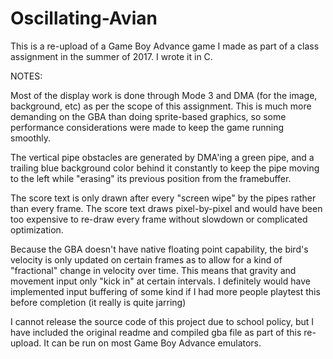 # Oscillating-Avian

This is a re-upload of a Game Boy Advance game I made as part of a class assignment in the summer of 2017. I wrote it in C.


NOTES:

Most of the display work is done through Mode 3 and DMA (for the image, background, etc) as per the scope of this assignment. This is much more demanding on the GBA than doing sprite-based graphics, so some performance considerations were made to keep the game running smoothly.


The vertical pipe obstacles are generated by DMA'ing a green pipe, and a trailing blue background color behind it constantly to keep the pipe moving to the left while "erasing" its previous position from the framebuffer.


The score text is only drawn after every "screen wipe" by the pipes rather than every frame. The score text draws pixel-by-pixel and would have been too expensive to re-draw every frame without slowdown or complicated optimization.


Because the GBA doesn't have native floating point capability, the bird's velocity is only updated on certain frames as to allow for a kind of "fractional" change in velocity over time. This means that gravity and movement input only "kick in" at certain intervals. I definitely would have implemented input buffering of some kind if I had more people playtest this before completion (it really is quite jarring)


I cannot release the source code of this project due to school policy, but I have included the original readme and compiled gba file as part of this re-upload. It can be run on most Game Boy Advance emulators.